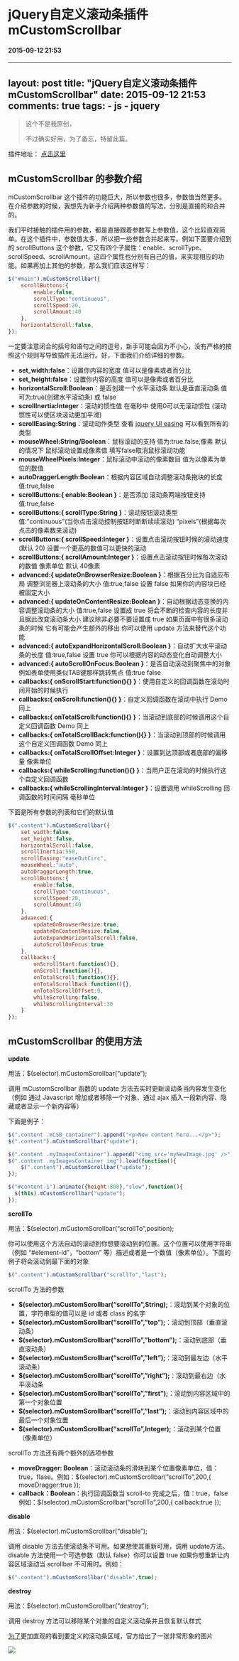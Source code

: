 # jQuery自定义滚动条插件mCustomScrollbar
#### 2015-09-12 21:53
---
layout: post
title: "jQuery自定义滚动条插件mCustomScrollbar"
date: 2015-09-12 21:53
comments: true
tags:
	- js
	- jquery
---

>这个不是我原创，
>
>不过确实好用，为了备忘，特留此篇。

插件地址： [点击这里](http://manos.malihu.gr/jquery-custom-content-scroller/)

## mCustomScrollbar 的参数介绍

mCustomScrollbar 这个插件的功能巨大，所以参数也很多，参数值当然更多。在介绍参数的时候，我想先为新手介绍两种参数值的写法，分别是直接的和合并的。

我们平时接触的插件用的参数，都是直接跟着参数写上参数值，这个比较直观简单。在这个插件中，参数值太多，所以把一些参数合并起来写。例如下面要介绍到的 scrollButtons 这个参数，它又有四个子属性：enable、scrollType、scrollSpeed、scrollAmount，这四个属性也分别有自己的值，来实现相应的功能。如果再加上其他的参数，那么我们应该这样写：

```javascript
$("#main").mCustomScrollbar({
	scrollButtons:{
		enable:false,
		scrollType:"continuous",
		scrollSpeed:20,
		scrollAmount:40
	},
 	horizontalScroll:false,
});
```

一定要注意闭合的括号和语句之间的逗号，新手可能会因为不小心，没有严格的按照这个规则写导致插件无法运行。好，下面我们介绍详细的参数。

- **set_width:false**：设置你内容的宽度 值可以是像素或者百分比
- **set_height:false**：设置你内容的高度 值可以是像素或者百分比
- **horizontalScroll:Boolean**：是否创建一个水平滚动条 默认是垂直滚动条 值可为:true(创建水平滚动条) 或 false
- **scrollInertia:Integer**：滚动的惯性值 在毫秒中 使用0可以无滚动惯性 (滚动惯性可以使区块滚动更加平滑)
- **scrollEasing:String**：滚动动作类型 查看 [jquery UI easing](http://view.jqueryui.com/formcontrols/demos/effect/easing.html) 可以看到所有的类型
- **mouseWheel:String/Boolean**：鼠标滚动的支持 值为:true.false,像素 默认的情况下 鼠标滚动设置成像素值 填写false取消鼠标滚动功能
- **mouseWheelPixels:Integer**：鼠标滚动中滚动的像素数目 值为以像素为单位的数值
- **autoDraggerLength:Boolean**：根据内容区域自动调整滚动条拖块的长度 值:true,false
- **scrollButtons:{ enable:Boolean }**：是否添加 滚动条两端按钮支持 值:true,false
- **scrollButtons:{ scrollType:String }**：滚动按钮滚动类型 值:”continuous”(当你点击滚动控制按钮时断断续续滚动) “pixels”(根据每次点击的像素数来滚动)
- **scrollButtons:{ scrollSpeed:Integer }**：设置点击滚动按钮时候的滚动速度(默认 20) 设置一个更高的数值可以更快的滚动
- **scrollButtons:{ scrollAmount:Integer }**：设置点击滚动按钮时候每次滚动的数值 像素单位 默认 40像素
- **advanced:{ updateOnBrowserResize:Boolean }**：根据百分比为自适应布局 调整浏览器上滚动条的大小 值:true,false 设置 false 如果你的内容块已经被固定大小
- **advanced:{ updateOnContentResize:Boolean }**：自动根据动态变换的内容调整滚动条的大小 值:true,false 设置成 true 将会不断的检查内容的长度并且据此改变滚动条大小 建议除非必要不要设置成 true 如果页面中有很多滚动条的时候 它有可能会产生额外的移出 你可以使用 update 方法来替代这个功能
- **advanced:{ autoExpandHorizontalScroll:Boolean }**：自动扩大水平滚动条的长度 值:true,false 设置 true 你可以根据内容的动态变化自动调整大小
- **advanced:{ autoScrollOnFocus:Boolean }**：是否自动滚动到聚焦中的对象 例如表单使用类似TAB键那样跳转焦点 值:true false
- **callbacks:{ onScrollStart:function(){} }**：使用自定义的回调函数在滚动时间开始的时候执行
- **callbacks:{ onScroll:function(){} }**：自定义回调函数在滚动中执行 Demo 同上
- **callbacks:{ onTotalScroll:function(){} }**：当滚动到底部的时候调用这个自定义回调函数 Demo 同上
- **callbacks:{ onTotalScrollBack:function(){} }**：当滚动到顶部的时候调用这个自定义回调函数 Demo 同上
- **callbacks:{ onTotalScrollOffset:Integer }**：设置到达顶部或者底部的偏移量 像素单位
- **callbacks:{ whileScrolling:function(){} }**：当用户正在滚动的时候执行这个自定义回调函数
- **callbacks:{ whileScrollingInterval:Integer }**：设置调用 whileScrolling 回调函数的时间间隔 毫秒单位

下面是所有参数的列表和它们的默认值

```javascript
$(".content").mCustomScrollbar({
	set_width:false,
	set_height:false,
	horizontalScroll:false,
	scrollInertia:550,
	scrollEasing:"easeOutCirc",
	mouseWheel:"auto",
	autoDraggerLength:true,
	scrollButtons:{
		enable:false,
		scrollType:"continuous",
		scrollSpeed:20,
		scrollAmount:40
	},
	advanced:{
		updateOnBrowserResize:true,
		updateOnContentResize:false,
		autoExpandHorizontalScroll:false,
		autoScrollOnFocus:true
	},
	callbacks:{
		onScrollStart:function(){},
		onScroll:function(){},
		onTotalScroll:function(){},
		onTotalScrollBack:function(){},
		onTotalScrollOffset:0,
		whileScrolling:false,
		whileScrollingInterval:30
	}
});
```

## mCustomScrollbar 的使用方法

**update**

用法：$(selector).mCustomScrollbar(“update”);

调用 mCustomScrollbar 函数的 update 方法去实时更新滚动条当内容发生变化（例如 通过 Javascript 增加或者移除一个对象、通过 ajax 插入一段新内容、隐藏或者显示一个新内容等）

下面是例子：

```javascript
$(".content .mCSB_container").append("<p>New content here...</p>");
$(".content").mCustomScrollbar("update");

$(".content .myImagesContainer").append("<img src='myNewImage.jpg' />");
$(".content .myImagesContainer img").load(function(){
	$(".content").mCustomScrollbar("update");
});

$("#content-1").animate({height:800},"slow",function(){
  $(this).mCustomScrollbar("update");
});
```

**scrollTo**

用法：$(selector).mCustomScrollbar(“scrollTo”,position);

你可以使用这个方法自动的滚动到你想要滚动到的位置。这个位置可以使用字符串（例如 “#element-id”，“bottom” 等）描述或者是一个数值（像素单位）。下面的例子将会滚动到最下面的对象

```javascript
$(".content").mCustomScrollbar("scrollTo","last");
```

scrollTo 方法的参数

- **$(selector).mCustomScrollbar(“scrollTo”,String);**：滚动到某个对象的位置，字符串型的值可以是 id 或者 class 的名字
- **$(selector).mCustomScrollbar(“scrollTo”,”top”);**：滚动到顶部（垂直滚动条）
- **$(selector).mCustomScrollbar(“scrollTo”,”bottom”);**：滚动到底部（垂直滚动条）
- **$(selector).mCustomScrollbar(“scrollTo”,”left”);**：滚动到最左边（水平滚动条）
- **$(selector).mCustomScrollbar(“scrollTo”,”right”);**：滚动到最右边（水平滚动条
- **$(selector).mCustomScrollbar(“scrollTo”,”first”);**：滚动到内容区域中的第一个对象位置
- **$(selector).mCustomScrollbar(“scrollTo”,”last”);**：滚动到内容区域中的最后一个对象位置
- **$(selector).mCustomScrollbar(“scrollTo”,Integer);**：滚动到某个位置（像素单位）

scrollTo 方法还有两个额外的选项参数

- **moveDragger: Boolean**：滚动滚动条的滑块到某个位置像素单位，值：true，flase。例如：$(selector).mCustomScrollbar(“scrollTo”,200,{ moveDragger:true });
- **callback：Boolean**：执行回调函数当 scroll-to 完成之后，值：true，false 例如：$(selector).mCustomScrollbar(“scrollTo”,200,{ callback:true });

**disable**

用法：$(selector).mCustomScrollbar(“disable”);

调用 disable 方法去使滚动条不可用。如果想使其重新可用，调用 update方法。disable 方法使用一个可选参数（默认 false）你可以设置 true 如果你想重新让内容区域滚动当 scrollbar 不可用时。例如：

```javascript
$(".content").mCustomScrollbar("disable",true);
```

**destroy**

用法：$(selector).mCustomScrollbar(“destroy”);

调用 destroy 方法可以移除某个对象的自定义滚动条并且恢复默认样式

[为了]()更加直观的看到要定义的滚动条区域，官方给出了一张非常形象的图片

![](/images/mCustomScrollbar-1.png)